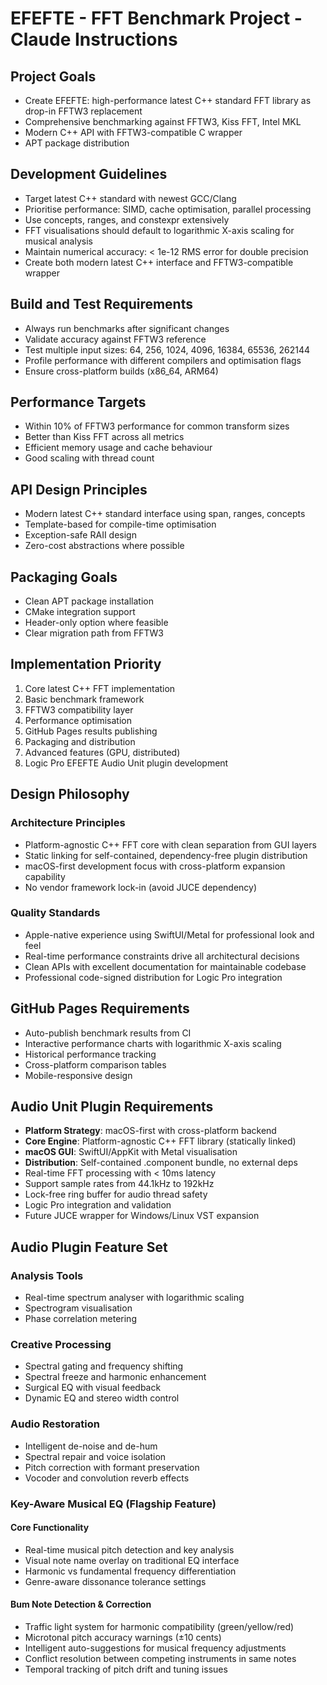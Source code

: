 # EFEFTE - FFT Benchmark Project - Claude Instructions

## Project Goals

- Create EFEFTE: high-performance latest C++ standard FFT library as drop-in FFTW3 replacement
- Comprehensive benchmarking against FFTW3, Kiss FFT, Intel MKL
- Modern C++ API with FFTW3-compatible C wrapper
- APT package distribution

## Development Guidelines

- Target latest C++ standard with newest GCC/Clang
- Prioritise performance: SIMD, cache optimisation, parallel processing
- Use concepts, ranges, and constexpr extensively
- FFT visualisations should default to logarithmic X-axis scaling for musical analysis
- Maintain numerical accuracy: < 1e-12 RMS error for double precision
- Create both modern latest C++ interface and FFTW3-compatible wrapper

## Build and Test Requirements

- Always run benchmarks after significant changes
- Validate accuracy against FFTW3 reference
- Test multiple input sizes: 64, 256, 1024, 4096, 16384, 65536, 262144
- Profile performance with different compilers and optimisation flags
- Ensure cross-platform builds (x86_64, ARM64)

## Performance Targets

- Within 10% of FFTW3 performance for common transform sizes
- Better than Kiss FFT across all metrics
- Efficient memory usage and cache behaviour
- Good scaling with thread count

## API Design Principles

- Modern latest C++ standard interface using span, ranges, concepts
- Template-based for compile-time optimisation
- Exception-safe RAII design
- Zero-cost abstractions where possible

## Packaging Goals

- Clean APT package installation
- CMake integration support
- Header-only option where feasible
- Clear migration path from FFTW3

## Implementation Priority

1. Core latest C++ FFT implementation
2. Basic benchmark framework
3. FFTW3 compatibility layer
4. Performance optimisation
5. GitHub Pages results publishing
6. Packaging and distribution
7. Advanced features (GPU, distributed)
8. Logic Pro EFEFTE Audio Unit plugin development

## Design Philosophy

### Architecture Principles
- Platform-agnostic C++ FFT core with clean separation from GUI layers
- Static linking for self-contained, dependency-free plugin distribution
- macOS-first development focus with cross-platform expansion capability
- No vendor framework lock-in (avoid JUCE dependency)

### Quality Standards
- Apple-native experience using SwiftUI/Metal for professional look and feel
- Real-time performance constraints drive all architectural decisions
- Clean APIs with excellent documentation for maintainable codebase
- Professional code-signed distribution for Logic Pro integration

## GitHub Pages Requirements

- Auto-publish benchmark results from CI
- Interactive performance charts with logarithmic X-axis scaling
- Historical performance tracking
- Cross-platform comparison tables
- Mobile-responsive design

## Audio Unit Plugin Requirements

- **Platform Strategy**: macOS-first with cross-platform backend
- **Core Engine**: Platform-agnostic C++ FFT library (statically linked)
- **macOS GUI**: SwiftUI/AppKit with Metal visualisation
- **Distribution**: Self-contained .component bundle, no external deps
- Real-time FFT processing with < 10ms latency
- Support sample rates from 44.1kHz to 192kHz
- Lock-free ring buffer for audio thread safety
- Logic Pro integration and validation
- Future JUCE wrapper for Windows/Linux VST expansion

## Audio Plugin Feature Set

### Analysis Tools

- Real-time spectrum analyser with logarithmic scaling
- Spectrogram visualisation
- Phase correlation metering

### Creative Processing

- Spectral gating and frequency shifting
- Spectral freeze and harmonic enhancement
- Surgical EQ with visual feedback
- Dynamic EQ and stereo width control

### Audio Restoration

- Intelligent de-noise and de-hum
- Spectral repair and voice isolation
- Pitch correction with formant preservation
- Vocoder and convolution reverb effects

### Key-Aware Musical EQ (Flagship Feature)

#### Core Functionality
- Real-time musical pitch detection and key analysis
- Visual note name overlay on traditional EQ interface
- Harmonic vs fundamental frequency differentiation
- Genre-aware dissonance tolerance settings

#### Bum Note Detection & Correction
- Traffic light system for harmonic compatibility (green/yellow/red)
- Microtonal pitch accuracy warnings (±10 cents)
- Intelligent auto-suggestions for musical frequency adjustments
- Conflict resolution between competing instruments in same notes
- Temporal tracking of pitch drift and tuning issues
